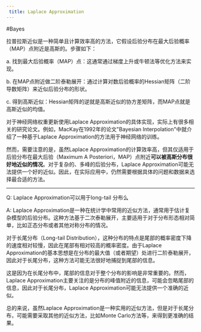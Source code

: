 ```yaml
---
 title: Laplace Approximation 
---
```

#Bayes 

拉普拉斯近似是一种简单且计算效率高的方法，它假设后验分布在最大后验概率（MAP）点附近是高斯的。步骤如下：

a. 找到最大后验概率（MAP）点：这通常通过梯度上升或牛顿法等优化方法来实现。

b. 在MAP点附近做二阶泰勒展开：通过计算对数后验概率的Hessian矩阵（二阶导数矩阵）来近似后验分布的形状。

c. 得到高斯近似：Hessian矩阵的逆就是高斯近似的协方差矩阵，而MAP点就是高斯近似的均值。

 对于神经网络权重更新使用Laplace Approximation的具体实现，实际上有很多相关的研究论文。例如，MacKay在1992年的论文"Bayesian Interpolation"中就介绍了一种基于Laplace Approximation的方法用于神经网络的训练。
 
 然而，需要注意的是，虽然Laplace Approximation的计算效率高，但其仅适用于后验分布在最大后验（Maximum A Posteriori，MAP）点附近**可以被高斯分布很好地近似的情况**。对于复杂的、多峰的后验分布，Laplace Approximation可能无法提供一个好的近似。因此，在实际应用中，仍然需要根据具体的问题和数据来选择最合适的方法。

---
Q: 
Laplace Approximation可以用于long-tail 分布么

A:
Laplace Approximation是一种在统计学中常用的近似方法，通常用于估计复杂模型的后验分布。这种方法基于二次泰勒展开，主要适用于对于分布形态相对简单，比如正态分布或者其他对称分布的情况。

对于长尾分布（Long-tail Distribution），这种分布的特点是尾部的概率密度下降的速度相对较慢，因此在尾部有相对较高的概率密度。由于Laplace Approximation的基本思想是在分布的最大值（或者期望）处进行二阶泰勒展开，因此对于长尾分布，这种方法可能无法很好地捕捉到尾部的信息。

这是因为在长尾分布中，尾部的信息对于整个分布的影响是非常重要的。然而，Laplace Approximation主要关注的是分布的峰值附近的信息，可能会忽略尾部的信息，因此对于长尾分布，Laplace Approximation可能无法提供一个准确的近似。

总的来说，虽然Laplace Approximation是一种实用的近似方法，但是对于长尾分布，可能需要采取其他的近似方法，比如Monte Carlo方法等，来得到更准确的结果。